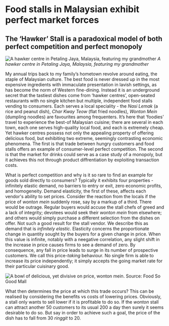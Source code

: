 # Food stalls in Malaysian exhibit perfect market forces

## The ‘Hawker’ Stall is a paradoxical model of both perfect competition and perfect monopoly

![A hawker centre in Petaling Jaya, Malaysia, featuring my grandmother](https://thelazymd.github.io/site-backend/articles/images/hawker.JPG)
*A hawker centre in Petaling Jaya, Malaysia, featuring my grandmother*

My annual trips back to my family’s hometown revolve around eating, the staple of Malaysian culture. The best food is never dressed up in the most expensive ingredients with immaculate presentation in lavish settings, as has become the norm of Western fine-dining. Instead it is an underground secret that the tastiest dishes come from ‘hawker centres’, open-seated restaurants with no single kitchen but multiple, independent food stalls vending to consumers. Each serves a local speciality - the *Nasi Lemak* (a rice and peanut dish), *Char Kway Teow* (flat fried noodles), *Wonton Mein* (dumpling noodles) are favourites among frequenters. It’s here that ‘foodies’ travel to experience the best-of Malaysian cuisine; there are several in each town, each one serves high-quality local food, and each is extremely cheap. Yet hawker centres possess not only the appealing property of offering delicious food, but exhibiting two extreme, seemingly contrasting economic phenomena. The first is that trade between hungry customers and food stalls offers an example of consumer-level perfect competition. The second is that the market for drinks could serve as a case study of a monopoly, but it achieves this not through product diffrentiation by exploiting transaction costs.

What is perfect competition and why is it so rare to find an example for goods sold directly to consumers? Typically it exhibits four properties - infinitely elastic demand, no barriers to entry or exit, zero economic profits, and homogeneity. Demand elasticity, the first of these, affects each vendor's ability to set prices. Consider the reaction from the locals if the price of *wonton mein* suddenly rose, say by a markup of a third. There would be outrage. Regular buyers would accuse the stall chefs of greed and a lack of integrity; devotees would seek their *wonton mein* from elsewhere; and others would simply purchase a different selection from the dishes on offer. Not such a good result for the stall vendor. We describe this as demand that is *infinitely elastic*. Elasticity concerns the proportionate change in quantity sought by the buyers for a given change in price. When this value is infinite, notably with a neegative correlation, any slight shift in the increase in price causes firms to see a demand of zero. By consequence, any fall in price leads to surge in its number of prospective customers. We call this price-*taking* behaviour. No single firm is able to increase its price independently; it simply accepts the going market rate for their particular cuisinary good.

![A bowl of delicious, yet divisive on price, *wonton mein*. Source: Food So Good Mall](https://thelazymd.github.io/site-backend/articles/images/wonton.jpg)

What then determines the price at which this trade occurs? This can be realised by considering the benefits vs costs of lowering prices. Obviously, a stall only wants to sell lower if it is profitable to do so. If the *wonton* stall can attract another 50 customers to its usual 200 a day then surely it seems desirable to do so. But say in order to achieve such a goal, the price of the dish has to fall from 30 *ringgit* to 20.   